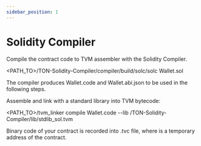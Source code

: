 ```yaml
---
sidebar_position: 1
---
```


# Solidity Compiler

Compile the contract code to TVM assembler with the Solidity Compiler.

<PATH_TO>/TON-Solidity-Compiler/compiler/build/solc/solc Wallet.sol

The compiler produces Wallet.code and Wallet.abi.json to be used in the following steps.

Assemble and link with a standard library into TVM bytecode:

<PATH_TO>/tvm_linker compile Wallet.code --lib <path-to>/TON-Solidity-Compiler/lib/stdlib_sol.tvm

Binary code of your contract is recorded into <WalletAddress>.tvc file, where <WalletAddress> is a temporary address of the contract. 
